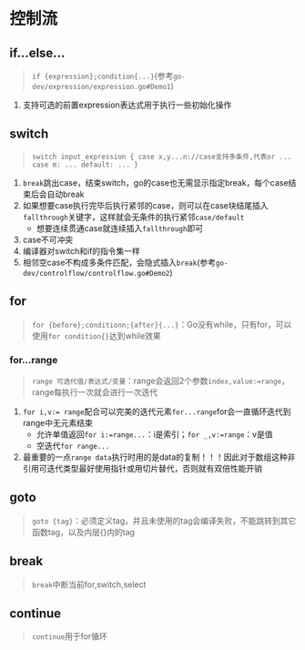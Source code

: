 # 控制流

## if...else...
>`if {expression};condition{...}`(参考`go-dev/expression/expression.go#Demo1`)
1. 支持可选的前置expression表达式用于执行一些初始化操作

## switch
>`switch input_expression {
    case x,y...n://case支持多条件,代表or
        ...
    case m:
        ...
    default:
        ...
}`
1. `break`跳出case，结束switch，go的case也无需显示指定break，每个case结束后会自动break
1. 如果想要case执行完毕后执行紧邻的case，则可以在case块结尾插入`fallthrough`关键字，这样就会无条件的执行紧邻`case/default`
    * 想要连续贯通case就连续插入`fallthrough`即可
1. case不可冲突
1. 编译器对switch和if的指令集一样
1. 相邻空case不构成多条件匹配，会隐式插入`break`(参考`go-dev/controlflow/controlflow.go#Demo2`)

## for
>`for {before};conditionn;{after}{...}`：Go没有while，只有for，可以使用`for condition{}`达到while效果

### for...range
>`range 可迭代值/表达式/变量`：range会返回2个参数`index,value:=range`，range每执行一次就会进行一次迭代
1. `for i,v:= range`配合可以完美的迭代元素`for...range`for会一直循环迭代到range中无元素结束
    * 允许单值返回`for i:=range...`：i是索引；`for _,v:=range`：v是值
    * 空迭代`for range...`
1. 最重要的一点`range data`执行时用的是data的复制！！！因此对于数组这种非引用可迭代类型最好使用指针或用切片替代，否则就有双倍性能开销

## goto
>`goto {tag}`：必须定义tag，并且未使用的tag会编译失败，不能跳转到其它函数tag，以及内层{}内的tag

## break
>`break`中断当前for,switch,select

## continue
>`continue`用于for循环
